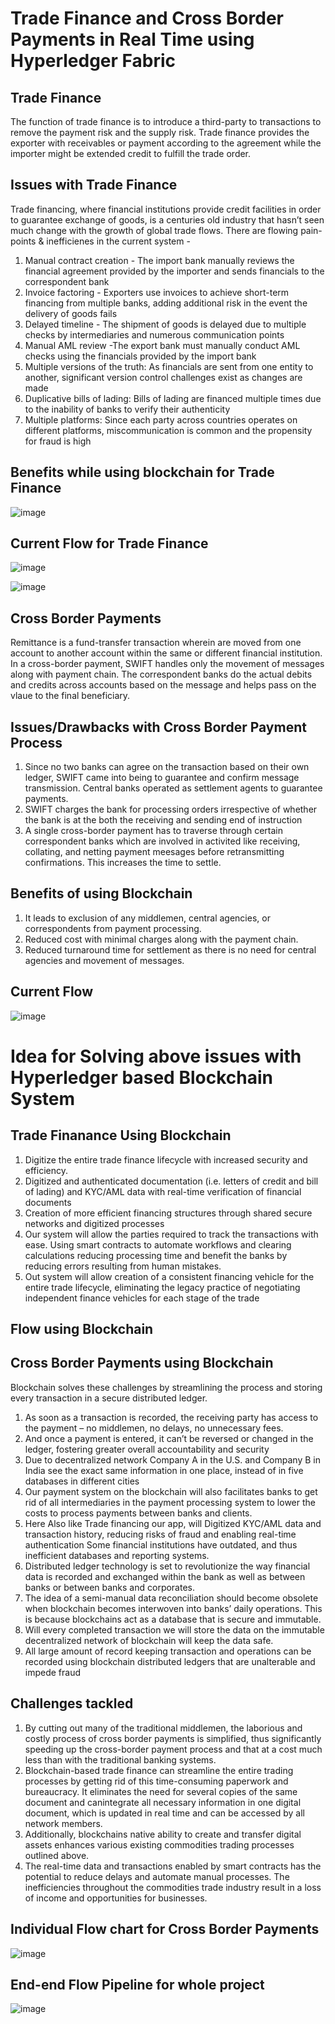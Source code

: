 # Trade Finance and Cross Border Payments in Real Time using Hyperledger Fabric

## Trade Finance 
The function of trade finance is to introduce a third-party to transactions to remove the payment risk and the supply risk. Trade finance provides the exporter with receivables or payment according to the agreement while the importer might be extended credit to fulfill the trade order.

## Issues with Trade Finance
Trade financing, where financial institutions provide credit facilities in order to guarantee exchange of goods, is a centuries old industry that hasn’t seen much change with the growth of global trade flows. There are flowing pain-points & inefficienes in the current system - 
1. Manual contract creation - The import bank manually reviews the financial agreement provided by the importer and sends financials to the correspondent bank
2. Invoice factoring - Exporters use invoices to achieve short-term financing from multiple banks, adding additional risk in the event the delivery of goods fails
3. Delayed timeline - The shipment of goods is delayed due to multiple checks by intermediaries and numerous communication points
4. Manual AML review -The export bank must manually conduct AML checks using the financials provided by the import bank
5. Multiple versions of the truth: As financials are sent from one entity to another, significant version control challenges exist as changes are made
6. Duplicative bills of lading: Bills of lading are financed multiple times due to the inability of banks to verify their authenticity
7. Multiple platforms: Since each party across countries operates on different platforms, miscommunication is common and the propensity for fraud is high

## Benefits while using blockchain for Trade Finance 
![image](https://user-images.githubusercontent.com/21002170/134018007-887f8c64-9771-4b7a-a80c-fcc18b1c0649.png)


## Current Flow for Trade Finance 

![image](https://user-images.githubusercontent.com/21002170/134015842-12a29e9f-409c-485d-a040-4e4a3e8841ba.png)

![image](https://user-images.githubusercontent.com/21002170/134015415-d8bcc3b7-68c5-4c0c-98a6-7aaf84dd3c60.png)

## Cross Border Payments
Remittance is a fund-transfer transaction wherein are moved from one account to another account within the same or different financial institution. In a cross-border payment, SWIFT handles only the movement of messages along with payment chain. The correspondent banks do the actual debits and credits across accounts based on the message and helps pass on the vlaue to the final beneficiary.

## Issues/Drawbacks with Cross Border Payment Process
1. Since no two banks can agree on the transaction based on their own ledger, SWIFT came into being to guarantee and confirm message transmission. Central banks operated as settlement agents to guarantee payments.
2. SWIFT charges the bank for processing orders irrespective of whether the bank is at the both the receiving and sending end of instruction
3. A single cross-border payment has to traverse through certain correspondent banks which are involved in activited like receiving, collating, and netting payment meesages before retransmitting confirmations. This increases the time to settle. 

## Benefits of using Blockchain 
1. It leads to exclusion of any middlemen, central agencies, or correspondents from payment processing. 
2. Reduced cost with minimal charges along with the payment chain.
3. Reduced turnaround time for settlement as there is no need for central agencies and movement of messages. 

## Current Flow 
![image](https://user-images.githubusercontent.com/21002170/134014752-d1f847b4-2ba7-475a-8348-682bcd7adcc7.png)


# Idea for Solving above issues with Hyperledger based Blockchain System
## Trade Finanance Using Blockchain
1. Digitize the entire trade finance lifecycle with increased security and efficiency.
2. Digitized and authenticated documentation (i.e. letters of credit and bill of lading) and KYC/AML data with real-time verification of financial documents
3. Creation of more efficient financing structures through shared secure networks and digitized processes
4. Our system will allow the parties required to track the transactions with ease. Using smart contracts to automate workflows and clearing calculations reducing processing time and benefit the banks by reducing errors resulting from human mistakes.
5. Out system will allow creation of a consistent financing vehicle for the entire trade lifecycle, eliminating the legacy practice of negotiating independent finance vehicles for each stage of the trade

## Flow using Blockchain


## Cross Border Payments using Blockchain
Blockchain solves these challenges by streamlining the process and storing
every transaction in a secure distributed ledger.
1. As soon as a transaction is recorded, the receiving party has access to the payment – no middlemen, no delays, no unnecessary fees.
2. And once a payment is entered, it can’t be reversed or changed in the ledger, fostering greater overall accountability and security
3. Due to decentralized network Company A in the U.S. and Company B in India see the exact same information in one place, instead of in five databases in different cities
4. Our payment system on the blockchain will also facilitates banks to get rid of all intermediaries in the payment processing system to lower the costs to process payments between banks and clients.
5. Here Also like Trade financing our app, will Digitized KYC/AML data and transaction history, reducing risks of fraud and enabling real-time authentication
 Some financial institutions have outdated, and thus inefficient databases and reporting systems.
6. Distributed ledger technology is set to revolutionize the way financial
data is recorded and exchanged within the bank as well as between
banks or between banks and corporates.
7. The idea of a semi-manual data reconciliation should become obsolete when blockchain becomes interwoven into banks’ daily operations. This is because blockchains act as a database that is secure and immutable.
8. Will every completed transaction we will store the data on the immutable decentralized network of blockchain will keep the data safe.
9. All large amount of record keeping transaction and operations can be recorded using blockchain distributed ledgers that are unalterable and impede fraud

## Challenges tackled
1. By cutting out many of the traditional middlemen, the laborious and costly process of cross border payments is simplified, thus significantly speeding up the cross-border  payment process and that at a cost much less than with the traditional banking systems.
2. Blockchain-based trade finance can streamline the entire trading processes by getting rid of this time-consuming paperwork and bureaucracy. It eliminates the need for several copies of the same document and canintegrate all necessary information in one digital document, which is updated in real time and can be accessed by all network members.
3. Additionally, blockchains native ability to create and transfer digital assets enhances various existing commodities trading processes outlined above.
4. The real-time data and transactions enabled by smart contracts has the potential to reduce delays and automate manual processes. The inefficiencies throughout the commodities trade industry result in a loss of income and opportunities for businesses.
## Individual Flow chart for Cross Border Payments
![image](https://user-images.githubusercontent.com/21002170/134014624-5bd9ee64-9ec5-4117-80e4-7d9201f7cf86.png)


## End-end Flow Pipeline for whole project
![image](https://user-images.githubusercontent.com/21002170/134014325-6c384d36-3b66-478f-9260-c1ea9f249d43.png)

